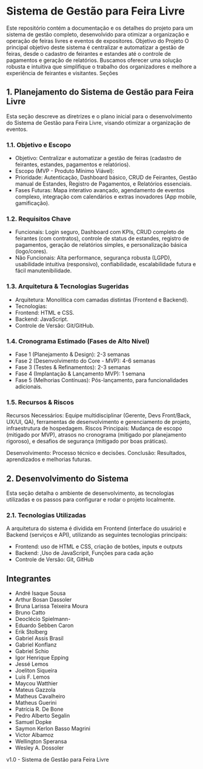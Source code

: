 # Sistema de Gestão para Feira Livre

Este repositório contém a documentação e os detalhes do projeto para um sistema de gestão completo, desenvolvido para otimizar a organização e operação de feiras livres e eventos de expositores.
Objetivo do Projeto
O principal objetivo deste sistema é centralizar e automatizar a gestão de feiras, desde o cadastro de feirantes e estandes até o controle de pagamentos e geração de relatórios. Buscamos oferecer uma solução robusta e intuitiva que simplifique o trabalho dos organizadores e melhore a experiência de feirantes e visitantes.
Seções 

## 1. Planejamento do Sistema de Gestão para Feira Livre

Esta seção descreve as diretrizes e o plano inicial para o desenvolvimento do Sistema de Gestão para Feira Livre, visando otimizar a organização de eventos.

### 1.1. Objetivo e Escopo

- Objetivo: Centralizar e automatizar a gestão de feiras (cadastro de feirantes, estandes, pagamentos e relatórios).
- Escopo (MVP - Produto Mínimo Viável):
- Prioridade: Autenticação, Dashboard básico, CRUD de Feirantes, Gestão manual de Estandes, Registro de Pagamentos, e Relatórios essenciais.
- Fases Futuras: Mapa interativo avançado, agendamento de eventos complexo, integração com calendários e extras inovadores (App mobile, gamificação).

### 1.2. Requisitos Chave

- Funcionais: Login seguro, Dashboard com KPIs, CRUD completo de feirantes (com contratos), controle de status de estandes, registro de pagamentos, geração de relatórios simples, e personalização básica (logo/cores).
- Não Funcionais: Alta performance, segurança robusta (LGPD), usabilidade intuitiva (responsivo), confiabilidade, escalabilidade futura e fácil manutenibilidade.

### 1.3. Arquitetura & Tecnologias Sugeridas

- Arquitetura: Monolítica com camadas distintas (Frontend e Backend).
- Tecnologias:
- Frontend: HTML e CSS.
- Backend: JavaScript.
- Controle de Versão: Git/GitHub.

### 1.4. Cronograma Estimado (Fases de Alto Nível)

- Fase 1 (Planejamento & Design): 2-3 semanas
- Fase 2 (Desenvolvimento do Core - MVP): 4-6 semanas
- Fase 3 (Testes & Refinamentos): 2-3 semanas
- Fase 4 (Implantação & Lançamento MVP): 1 semana
- Fase 5 (Melhorias Contínuas): Pós-lançamento, para funcionalidades adicionais.

### 1.5. Recursos & Riscos

Recursos Necessários: Equipe multidisciplinar (Gerente, Devs Front/Back, UX/UI, QA), ferramentas de desenvolvimento e gerenciamento de projeto, infraestrutura de hospedagem.
Riscos Principais: Mudança de escopo (mitigado por MVP), atrasos no cronograma (mitigado por planejamento rigoroso), e desafios de segurança (mitigado por boas práticas).

Desenvolvimento: Processo técnico e decisões.
Conclusão: Resultados, aprendizados e melhorias futuras.

## 2.  Desenvolvimento do Sistema

Esta seção detalha o ambiente de desenvolvimento, as tecnologias utilizadas e os passos para configurar e rodar o projeto localmente.

### 2.1. Tecnologias Utilizadas

A arquitetura do sistema é dividida em Frontend (interface do usuário) e Backend (serviços e API), utilizando as seguintes tecnologias principais:

- Frontend: uso de HTML e CSS, criação de botões, inputs e outputs
- Backend: ,Uso de JavaScripit, Funções para cada ação
- Controle de Versão: Git, GitHub
  
## Integrantes

- André Isaque Sousa
- Arthur Bosan Dassoler
- Bruna Larissa Teixeira Moura
- Bruno Catto
- Deoclécio Spielmann-
- Eduardo Sebben Caron
- Erik Stolberg
- Gabriel Assis Brasil
- Gabriel Konflanz
- Gabriel Schio
- Igor Henrique Epping
- Jessé Lemos
- Joeliton Siqueira
- Luis F. Lemos
- Maycou Watthier
- Mateus Gazzola
- Matheus Cavalheiro
- Matheus Guerini
- Patrícia R. De Bone
- Pedro Alberto Segalin
- Samuel Dopke
- Saymon Kerlon Basso Magrini
- Victor Albamoz
- Wellington Speransa
- Wesley A. Dossoler

v1.0 - Sistema de Gestão para Feira Livre
